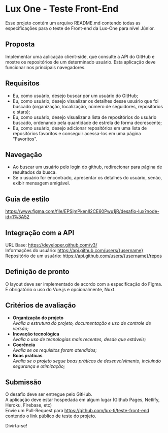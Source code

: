 # Lux One - Teste Front-End
Esse projeto contém um arquivo README.md contendo todas as especificações para o teste de Front-end da Lux-One para nível Júnior.

## Proposta

Implementar uma aplicação client-side, que consulte a API do GitHub e mostre os repositórios de um determinado usuário. Esta aplicação deve funcionar nos principais navegadores.

## Requisitos
- Eu, como usuário, desejo buscar por um usuário do GitHub;
- Eu, como usuário, desejo visualizar os detalhes desse usuário que foi buscado (organização, localização, número de seguidores, repositórios e stars);
- Eu, como usuário, desejo visualizar a lista de repositórios do usuário buscado, ordenando pela quantidade de estrela de forma decrescente;
- Eu, como usuário, desejo adicionar repositórios em uma lista de repositórios favoritos e conseguir acessa-los em uma página "Favoritos".

## Navegação
- Ao buscar um usuário pelo login do github, redirecionar para página de resultados da busca.
- Se o usuário for encontrado, apresentar os detalhes do usuário, senão, exibir mensagem amigável.

## Guia de estilo
https://www.figma.com/file/EPSjmPkenIl2CE60Pwu1jR/desafio-lux?node-id=1%3A52

## Integração com a API
  
URL Base: https://developer.github.com/v3/  
Informações do usuário: https://api.github.com/users/{username}  
Repositório de um usuário: https://api.github.com/users/{username}/repos

## Definição de pronto

O layout deve ser implementado de acordo com a especificação do Figma.  
É obrigatório o uso do Vue.js e opcionalmente, Nuxt.

## Critérios de avaliação

- **Organização do projeto**  
  _Avalia a estrutura do projeto, documentação e uso de controle de versão;_  
- **Inovação tecnológica**  
  _Avalia o uso de tecnologias mais recentes, desde que estáveis;_  
- **Coerência**  
  _Avalia se os requisitos foram atendidos;_
- **Boas práticas**  
  _Avalia se o projeto segue boas práticas de desenvolvimento, incluindo segurança e otimização;_

## Submissão

O desafio deve ser entregue pelo GitHub.  
A aplicação deve estar hospedada em algum lugar (Github Pages, Netlify, Heroku, Firebase, etc)  
Envie um Pull-Request para https://github.com/lux-ti/teste-front-end contendo o link público de teste do projeto.

Divirta-se!
